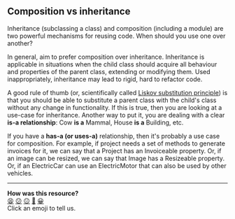 Composition vs inheritance
----
Inheritance (subclassing a class) and composition (including a module) are two powerful mechanisms for reusing code. When should you use one over another?

In general, aim to prefer composition over inheritance. Inheritance is applicable in situations when the child class should acquire all behaviour and properties of the parent class, extending or modifying them. Used inappropriately, inheritance may lead to rigid, hard to refactor code.

A good rule of thumb (or, scientifically called [Liskov substitution principle](http://en.wikipedia.org/wiki/Liskov_substitution_principle)) is that you should be able to substitute a parent class with the child's class without any change in functionality. If this is true, then you are looking at a use-case for inheritance. Another way to put it, you are dealing with a clear **is-a relationship**: Cow **is a** Mammal, House **is a** Building, etc.

If you have a **has-a (or uses-a)** relationship, then it's probably a use case for composition. For example, if project needs a set of methods to generate invoices for it, we can say that a Project has an Invoiceable property. Or, if an image can be resized, we can say that Image has a Resizeable property. Or, if an ElectricCar can use an ElectricMotor that can also be used by other vehicles.

<!-- BEGIN GENERATED SECTION DO NOT EDIT -->

---

**How was this resource?**  
[😫](https://airtable.com/shrUJ3t7KLMqVRFKR?prefill_Repository=course&prefill_File=pills/composition_vs_inheritance.md&prefill_Sentiment=😫) [😕](https://airtable.com/shrUJ3t7KLMqVRFKR?prefill_Repository=course&prefill_File=pills/composition_vs_inheritance.md&prefill_Sentiment=😕) [😐](https://airtable.com/shrUJ3t7KLMqVRFKR?prefill_Repository=course&prefill_File=pills/composition_vs_inheritance.md&prefill_Sentiment=😐) [🙂](https://airtable.com/shrUJ3t7KLMqVRFKR?prefill_Repository=course&prefill_File=pills/composition_vs_inheritance.md&prefill_Sentiment=🙂) [😀](https://airtable.com/shrUJ3t7KLMqVRFKR?prefill_Repository=course&prefill_File=pills/composition_vs_inheritance.md&prefill_Sentiment=😀)  
Click an emoji to tell us.

<!-- END GENERATED SECTION DO NOT EDIT -->
